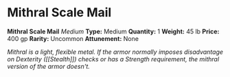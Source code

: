 # Mithral Scale Mail

**Mithral Scale Mail**
_Medium_
**Type:** Medium
**Quantity:** 1
**Weight:** 45 lb
**Price:** 400 gp
**Rarity:** Uncommon
**Attunement:** None

*Mithral is a light, flexible metal. If the armor normally imposes disadvantage on Dexterity ([[Stealth]]) checks or has a Strength requirement, the mithral version of the armor doesn't.*